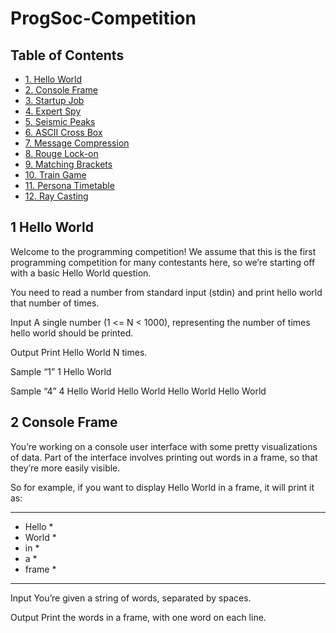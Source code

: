 ProgSoc-Competition
=====

## Table of Contents

- [1. Hello World](https://github.com/AchillesReaper/ProgSoc-Competition#1-Hello-World)
- [2. Console Frame](https://github.com/AchillesReaper/ProgSoc-Competition#1-Hello-World)
- [3. Startup Job](https://github.com/AchillesReaper/ProgSoc-Competition#1-Hello-World)
- [4. Expert Spy](https://github.com/AchillesReaper/ProgSoc-Competition#1-Hello-World)
- [5. Seismic Peaks](https://github.com/AchillesReaper/ProgSoc-Competition#1-Hello-World)
- [6. ASCII Cross Box](https://github.com/AchillesReaper/ProgSoc-Competition#1-Hello-World)
- [7. Message Compression](https://github.com/AchillesReaper/ProgSoc-Competition#1-Hello-World)
- [8. Rouge Lock-on](https://github.com/AchillesReaper/ProgSoc-Competition#1-Hello-World)
- [9. Matching Brackets](https://github.com/AchillesReaper/ProgSoc-Competition#1-Hello-World)
- [10. Train Game](https://github.com/AchillesReaper/ProgSoc-Competition#1-Hello-World)
- [11. Persona Timetable](https://github.com/AchillesReaper/ProgSoc-Competition#1-Hello-World)
- [12. Ray Casting](https://github.com/AchillesReaper/ProgSoc-Competition#1-Hello-World)


1 Hello World
--
Welcome to the programming competition! We assume that this is the first programming competition for many contestants here, so we’re starting off with a basic Hello World question.

You need to read a number from standard input (stdin) and print hello world that number of times.

Input
A single number (1 <= N < 1000), representing the number of times hello world should be printed.

Output
Print Hello World N times.

Sample “1”
1
Hello World

Sample “4”
4
Hello World
Hello World
Hello World
Hello World


2 Console Frame
--
You’re working on a console user interface with some pretty visualizations of data. Part of the interface involves printing out words in a frame, so that they’re more easily visible.

So for example, if you want to display Hello World in a frame, it will print it as:

*********
* Hello *
* World *
* in    *
* a     *
* frame *
*********
Input
You’re given a string of words, separated by spaces.

Output
Print the words in a frame, with one word on each line.
